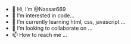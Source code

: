 - 👋 Hi, I’m @Nassar669
- 👀 I’m interested in code...
- 🌱 I’m currently learning html, css, javascript ...
- 💞️ I’m looking to collaborate on ...
- 📫 How to reach me ...

<!---
Nassar669/Nassar669 is a ✨ special ✨ repository because its `README.md` (this file) appears on your GitHub profile.
You can click the Preview link to take a look at your changes.
--->
